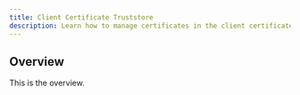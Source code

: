 ```yaml
---
title: Client Certificate Truststore
description: Learn how to manage certificates in the client certificate truststore.
---
```


## Overview

This is the overview.
